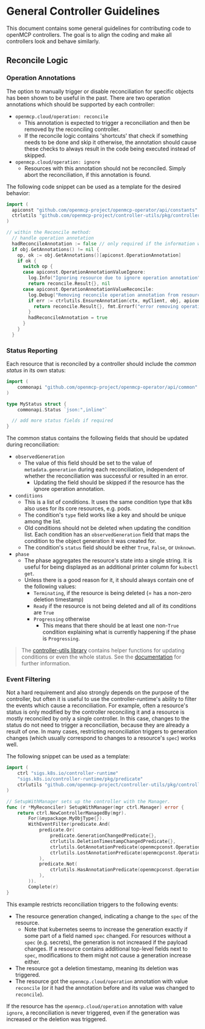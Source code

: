 # General Controller Guidelines

This document contains some general guidelines for contributing code to openMCP controllers. The goal is to align the coding and make all controllers look and behave similarly.

## Reconcile Logic

### Operation Annotations

The option to manually trigger or disable reconciliation for specific objects has been shown to be useful in the past. There are two operation annotations which should be supported by each controller:

- `openmcp.cloud/operation: reconcile`
  - This annotation is expected to trigger a reconciliation and then be removed by the reconciling controller.
  - If the reconcile logic contains 'shortcuts' that check if something needs to be done and skip it otherwise, the annotation should cause these checks to always result in the code being executed instead of skipped.
- `openmcp.cloud/operation: ignore`
  - Resources with this annotation should not be reconciled. Simply abort the reconciliation, if this annotation is found.

The following code snippet can be used as a template for the desired behavior:
```go
import (
  apiconst "github.com/openmcp-project/openmcp-operator/api/constants"
  ctrlutils "github.com/openmcp-project/controller-utils/pkg/controller"
)

// within the Reconcile method:
  // handle operation annotation
  hadReconcileAnnotation := false // only required if the information whether the reconciliation was triggered manually is relevant for the reconcile logic
  if obj.GetAnnotations() != nil {
    op, ok := obj.GetAnnotations()[apiconst.OperationAnnotation]
    if ok {
      switch op {
      case apiconst.OperationAnnotationValueIgnore:
        log.Info("Ignoring resource due to ignore operation annotation")
        return reconcile.Result{}, nil
      case apiconst.OperationAnnotationValueReconcile:
        log.Debug("Removing reconcile operation annotation from resource")
        if err := ctrlutils.EnsureAnnotation(ctx, myClient, obj, apiconst.OperationAnnotation, "", true, ctrlutils.DELETE); err != nil {
          return reconcile.Result{}, fmt.Errorf("error removing operation annotation: %w", err)
        }
        hadReconcileAnnotation = true
      }
    }
  }
```

### Status Reporting

Each resource that is reconciled by a controller should include the *common status* in its own status:
```go
import (
	commonapi "github.com/openmcp-project/openmcp-operator/api/common"
)

type MyStatus struct {
	commonapi.Status `json:",inline"`

  // add more status fields if required
}
```

The common status contains the following fields that should be updated during reconciliation:
- `observedGeneration`
  - The value of this field should be set to the value of `metadata.generation` during each reconciliation, independent of whether the reconciliation was successful or resulted in an error.
    - Updating the field should be skipped if the resource has the ignore operation annotation.
- `conditions`
  - This is a list of conditions. It uses the same condition type that k8s also uses for its core resources, e.g. pods.
  - The condition's `type` field works like a key and should be unique among the list.
  - Old conditions should not be deleted when updating the condition list. Each condition has an `observedGeneration` field that maps the condition to the object generation it was created for.
  - The condition's `status` field should be either `True`, `False`, or `Unknown`.
- `phase`
  - The phase aggregates the resource's state into a single string. It is useful for being displayed as an additional printer column for `kubectl get`.
  - Unless there is a good reason for it, it should always contain one of the following values:
    - `Terminating`, if the resource is being deleted (= has a non-zero deletion timestamp)
    - `Ready` if the resource is not being deleted and all of its conditions are `True`
    - `Progressing` otherwise
      - This means that there should be at least one non-`True` condition explaining what is currently happening if the phase is `Progressing`.

> The [controller-utils library](https://github.com/openmcp-project/controller-utils) contains helper functions for updating conditions or even the whole status. See the [documentation](https://github.com/openmcp-project/controller-utils/blob/main/docs/libs/status.md) for further information.

### Event Filtering

Not a hard requirement and also strongly depends on the purpose of the controller, but often it is useful to use the controller-runtime's ability to filter the events which cause a reconciliation. For example, often a resource's status is only modified by the controller reconciling it and a resource is mostly reconciled by only a single controller. In this case, changes to the status do not need to trigger a reconciliation, because they are already a result of one. In many cases, restricting reconciliation triggers to generation changes (which usually correspond to changes to a resource's `spec`) works well. 

The following snippet can be used as a template:
```go
import (
	ctrl "sigs.k8s.io/controller-runtime"
	"sigs.k8s.io/controller-runtime/pkg/predicate"
	ctrlutils "github.com/openmcp-project/controller-utils/pkg/controller"
)

// SetupWithManager sets up the controller with the Manager.
func (r *MyReconciler) SetupWithManager(mgr ctrl.Manager) error {
	return ctrl.NewControllerManagedBy(mgr).
		For(&mypackage.MyObjType{}).
		WithEventFilter(predicate.And(
			predicate.Or(
				predicate.GenerationChangedPredicate{},
				ctrlutils.DeletionTimestampChangedPredicate{},
				ctrlutils.GotAnnotationPredicate(openmcpconst.OperationAnnotation, openmcpconst.OperationAnnotationValueReconcile),
				ctrlutils.LostAnnotationPredicate(openmcpconst.OperationAnnotation, openmcpconst.OperationAnnotationValueIgnore),
			),
			predicate.Not(
				ctrlutils.HasAnnotationPredicate(openmcpconst.OperationAnnotation, openmcpconst.OperationAnnotationValueIgnore),
			),
		)).
		Complete(r)
}
```

This example restricts reconciliation triggers to the following events:
- The resource generation changed, indicating a change to the `spec` of the resource.
  - Note that kubernetes seems to increase the generation exactly if some part of a field named `spec` changed. For resources without a `spec` (e.g. secrets), the generation is not increased if the payload changes. If a resource contains additional top-level fields next to `spec`, modifications to them might not cause a generation increase either.
- The resource got a deletion timestamp, meaning its deletion was triggered.
- The resource got the `openmcp.cloud/operation` annotation with value `reconcile` (or it had the annotation before and its value was changed to `reconcile`).

If the resource has the `openmcp.cloud/operation` annotation with value `ignore`, a reconciliation is never triggered, even if the generation was increased or the deletion was triggered.
